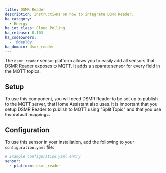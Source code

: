 ```yaml
---
title: DSMR Reader
description: Instructions on how to integrate DSMR Reader.
ha_category:
  - Energy
ha_iot_class: Cloud Polling
ha_release: 0.103
ha_codeowners:
  - '@depl0y'
ha_domain: dsmr_reader
---
```


The `dsmr_reader` sensor platform allows you to easily add all sensors that [DSMR Reader](https://dsmr-reader.readthedocs.io/en/latest/) exposes to MQTT. It adds a separate sensor for every field in the MQTT topics.

## Setup

To use this component, you will need DSMR Reader to be set up to publish to the MQTT server, that Home Assistant also uses. It is important that you setup DSMR Reader to publish to MQTT using "Split Topic" and that you use the default mappings.

## Configuration

To use this sensor in your installation, add the following to your `configuration.yaml` file:

```yaml
# Example configuration.yaml entry
sensor:
  - platform: dsmr_reader
```
